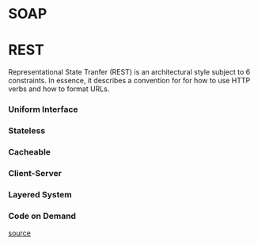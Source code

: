 # SOAP

# REST
Representational State Tranfer (REST) is an architectural style subject to 6 constraints. In essence, it describes a convention for for how to use HTTP verbs and how to format URLs.

### Uniform Interface

### Stateless

### Cacheable

### Client-Server

### Layered System

### Code on Demand

[source](http://www.restapitutorial.com/lessons/whatisrest.html#)
